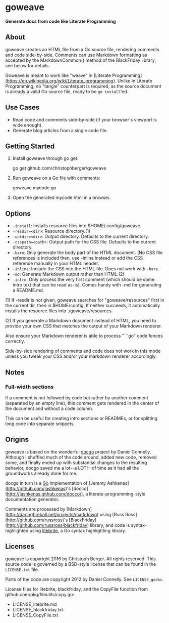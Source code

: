 # goweave

**Generate docs from code like Literate Programming**

## About

goweave creates an HTML file from a Go source file, rendering comments and
code side-by-side. Comments can use Markdown formatting as accepted by the
MarkdownCommon() method of the BlackFriday library; see below for details.

Goweave is meant to work like "weave" in [Literate Programming]
(https://en.wikipedia.org/wiki/Literate_programming). Unlike in Literate Programming,
no "tangle" counterpart is required, as the source document is already a
valid Go source file, ready to be `go install`'ed.

## Use Cases

* Read code and comments side-by-side (if your browser's viewport is wide enough).
* Generate blog articles from a single code file.

## Getting Started

1. Install goweave through go get.

	go get github.com/christophberger/goweave

2. Run goweave on a Go file with comments:

	goweave mycode.go

3. Open the generated mycode.html in a browser.


## Options

* `-install`: Installs resource files into $HOME/.config/goweave.
* `-resdir=<dir>`: Resource directory.(1)
* `-outdir=<dir>`: Output directory. Defaults to the current directory.
* `-csspath=<path>`: Output path for the CSS file. Defaults to the current directory.
* `-bare`: Only generate the body part of the HTML document. (No CSS file references is
  included then, use -inline instead or add the CSS reference manually in your HTML
  header.
* `-inline`: Include the CSS into the HTML file. Does not work with `-bare`.
* `-md`: Generate Markdown output rather than HTML.(2)
* `-intro`: Only process the very first comment (which should be some intro text that
  can be read as-is). Comes handy with -md for generating a README.md.

(1) If -resdir is not given, goweave searches for "goweave/resources" first in the
current dir, then in $HOME/config. If neither succeeds, it automatically installs
the resource files into ./goweave/resources.

(2) If you generate a Markdown document instead of HTML, you need to provide your
own CSS that matches the output of your Markdown renderer.

Also ensure your Markdown renderer is able to process "```go" code fences correctly.

Side-by-side rendering of comments and code does not work in this mode unless you
tweak your CSS and/or your markdown renderer accordingly.


## Notes

### Full-width sections

If a comment is not followed by code but rather by another comment (separated
by an empty line), this comment gets rendered in the center of the document and
without a code column.

This can be useful for creating intro sections or READMEs, or for splitting
long code into separate snippets.


## Origins

goweave is based on the wonderful [docgo](https://github.com/dhconnelly/docgo)
project by Daniel Connelly. Although I shuffled much of the code
around, added new code, removed some, and finally ended up with substantial
changes to the resulting behavior, docgo saved me a lot--a LOT!--of time as
it had all the groundworks already done for me.

docgo in turn is a [Go](http://golang.org) implementation of [Jeremy Ashkenas]
(http://github.com/jashkenas)'s [docco] (http://jashkenas.github.com/docco/),
a literate-programming-style documentation generator.

Comments are processed by [Markdown] (http://daringfireball.net/projects/markdown)
using [Russ Ross] (http://github.com/russross)'s [BlackFriday]
(http://github.com/russross/blackfriday) library, and code is
syntax-highlighted using [litebrite](http://dhconnelly.github.com/litebrite),
a Go syntax highlighting library.


## Licenses

goweave is copyright 2016 by Christoph Berger. All rights reserved.
This source code is governed by a BSD-style license that can be found in
the `LICENSE.txt` file.

Parts of the code are copyright 2012 by Daniel Connelly. See `LICENSE_godoc`.

License files for litebrite, blackfriday, and the CopyFile function from
github.com/pkg/fileutils/copy.go:

* LICENSE_litebrite.md
* LICENSE_blackfriday.txt
* LICENSE_CopyFile.txt

